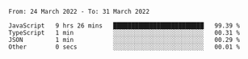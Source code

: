 <!--START_SECTION:waka-->

```text
From: 24 March 2022 - To: 31 March 2022

JavaScript   9 hrs 26 mins   █████████████████████████   99.39 %
TypeScript   1 min           ░░░░░░░░░░░░░░░░░░░░░░░░░   00.31 %
JSON         1 min           ░░░░░░░░░░░░░░░░░░░░░░░░░   00.29 %
Other        0 secs          ░░░░░░░░░░░░░░░░░░░░░░░░░   00.01 %
```

<!--END_SECTION:waka-->
